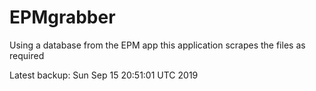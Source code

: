 # EPMgrabber
Using a database from the EPM app this application scrapes the files as required


Latest backup: Sun Sep 15 20:51:01 UTC 2019
